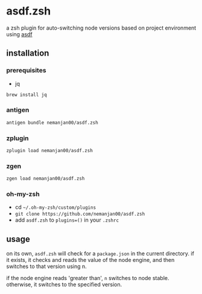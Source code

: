 # asdf.zsh

a zsh plugin for auto-switching node versions based on project environment using [asdf](https://asdf-vm.com/)

## installation

### prerequisites

- jq

```bash
brew install jq
```

### antigen

```bash
antigen bundle nemanjan00/asdf.zsh
```

### zplugin

```bash
zplugin load nemanjan00/asdf.zsh
```

### zgen

```bash
zgen load nemanjan00/asdf.zsh
```

### oh-my-zsh

- cd `~/.oh-my-zsh/custom/plugins`
- `git clone https://github.com/nemanjan00/asdf.zsh`
- add `asdf.zsh` to `plugins=()` in your `.zshrc`

## usage

on its own, `asdf.zsh` will check for a `package.json` in the current directory. if it exists, it checks and reads the value of the node engine, and then switches to that version using n.

if the node engine reads 'greater than', `n` switches to node stable. otherwise, it switches to the specified version.

